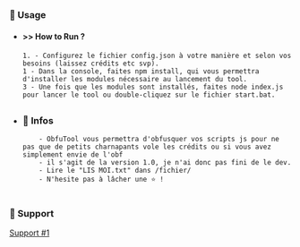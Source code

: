 ##  


### 🛒 Usage  

- #### >> How to Run ?
      1. - Configurez le fichier config.json à votre manière et selon vos besoins (laissez crédits etc svp).
      1 - Dans la console, faites npm install, qui vous permettra d'installer les modules nécessaire au lancement du tool.
      3 - Une fois que les modules sont installés, faites node index.js pour lancer le tool ou double-cliquez sur le fichier start.bat.
##  

 
- ### 🍬 Infos
          - ObfuTool vous permettra d'obfusquer vos scripts js pour ne pas que de petits charnapants vole les crédits ou si vous avez simplement envie de l'obf
          - il s'agit de la version 1.0, je n'ai donc pas fini de le dev.
          - Lire le "LIS MOI.txt" dans /fichier/
          - N'hesite pas à lâcher une ⭐ ! 

 

#   

### 🧰 Support

  <a href="https://discord.gg/lightgen">  Support #1</a>


##  
